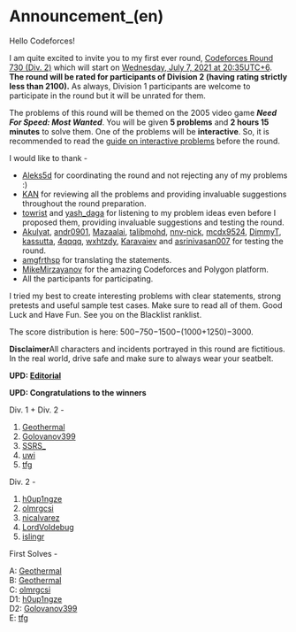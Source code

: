 # Announcement_(en)

Hello Codeforces!

I am quite excited to invite you to my first ever round, [Codeforces Round 730 (Div. 2)](https://codeforces.com/contest/1543 "Codeforces Round 730 (Div. 2)") which will start on [Wednesday, July 7, 2021 at 20:35UTC+6](https://codeforces.com/https://www.timeanddate.com/worldclock/fixedtime.html?day=7&month=7&year=2021&hour=17&min=35&sec=0&p1=166). **The round will be rated for participants of Division 2 (having rating strictly less than 2100).** As always, Division 1 participants are welcome to participate in the round but it will be unrated for them.

The problems of this round will be themed on the 2005 video game ***Need For Speed: Most Wanted***. You will be given **5 problems** and **2 hours 15 minutes** to solve them. One of the problems will be **interactive**. So, it is recommended to read the [guide on interactive problems](https://codeforces.com/blog/entry/45307) before the round.

I would like to thank -

 * [Aleks5d](https://codeforces.com/profile/Aleks5d "Grandmaster Aleks5d") for coordinating the round and not rejecting any of my problems :)
* [KAN](https://codeforces.com/profile/KAN "Legendary Grandmaster KAN") for reviewing all the problems and providing invaluable suggestions throughout the round preparation.
* [towrist](https://codeforces.com/profile/towrist "Master towrist") and [yash_daga](https://codeforces.com/profile/yash_daga "Master yash_daga") for listening to my problem ideas even before I proposed them, providing invaluable suggestions and testing the round.
* [Akulyat](https://codeforces.com/profile/Akulyat "International Master Akulyat"), [andr0901](https://codeforces.com/profile/andr0901 "Grandmaster andr0901"), [Mazaalai](https://codeforces.com/profile/Mazaalai "Candidate Master Mazaalai"), [talibmohd](https://codeforces.com/profile/talibmohd "Candidate Master talibmohd"), [nnv-nick](https://codeforces.com/profile/nnv-nick "Candidate Master nnv-nick"), [mcdx9524](https://codeforces.com/profile/mcdx9524 "Master mcdx9524"), [DimmyT](https://codeforces.com/profile/DimmyT "Master DimmyT"), [kassutta](https://codeforces.com/profile/kassutta "Specialist kassutta"), [4qqqq](https://codeforces.com/profile/4qqqq "Expert 4qqqq"), [wxhtzdy](https://codeforces.com/profile/wxhtzdy "Candidate Master wxhtzdy"), [Karavaiev](https://codeforces.com/profile/Karavaiev "Expert Karavaiev") and [asrinivasan007](https://codeforces.com/profile/asrinivasan007 "Pupil asrinivasan007") for testing the round.
* [amgfrthsp](https://codeforces.com/profile/amgfrthsp "Expert amgfrthsp") for translating the statements.
* [MikeMirzayanov](https://codeforces.com/profile/MikeMirzayanov "Headquarters, MikeMirzayanov") for the amazing Codeforces and Polygon platform.
* All the participants for participating.

I tried my best to create interesting problems with clear statements, strong pretests and useful sample test cases. Make sure to read all of them. Good Luck and Have Fun. See you on the Blacklist ranklist.

The score distribution is here: 500−750−1500−(1000+1250)−3000.

 **Disclaimer**All characters and incidents portrayed in this round are fictitious. In the real world, drive safe and make sure to always wear your seatbelt.

**UPD: [Editorial](Tutorial_(en).md)**

**UPD: Congratulations to the winners**

Div. 1 + Div. 2 -

 1. [Geothermal](https://codeforces.com/profile/Geothermal "International Grandmaster Geothermal")
2. [Golovanov399](https://codeforces.com/profile/Golovanov399 "International Grandmaster Golovanov399")
3. [SSRS_](https://codeforces.com/profile/SSRS_ "Legendary Grandmaster SSRS_")
4. [uwi](https://codeforces.com/profile/uwi "International Grandmaster uwi")
5. [tfg](https://codeforces.com/profile/tfg "International Grandmaster tfg")

Div. 2 -

 1. [h0up1ngze](https://codeforces.com/profile/h0up1ngze "Pupil h0up1ngze")
2. [olmrgcsi](https://codeforces.com/profile/olmrgcsi "Expert olmrgcsi")
3. [nicalvarez](https://codeforces.com/profile/nicalvarez "Newbie nicalvarez")
4. [LordVoIdebug](https://codeforces.com/profile/LordVoIdebug "Candidate Master LordVoIdebug")
5. [islingr](https://codeforces.com/profile/islingr "Candidate Master islingr")

First Solves -

A: [Geothermal](https://codeforces.com/profile/Geothermal "International Grandmaster Geothermal")  
B: [Geothermal](https://codeforces.com/profile/Geothermal "International Grandmaster Geothermal")  
C: [olmrgcsi](https://codeforces.com/profile/olmrgcsi "Expert olmrgcsi")  
D1: [h0up1ngze](https://codeforces.com/profile/h0up1ngze "Pupil h0up1ngze")  
D2: [Golovanov399](https://codeforces.com/profile/Golovanov399 "International Grandmaster Golovanov399")  
E: [tfg](https://codeforces.com/profile/tfg "International Grandmaster tfg") 

